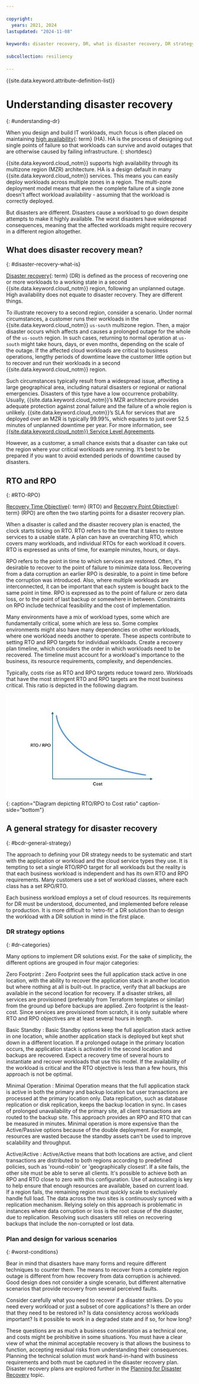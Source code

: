 ```yaml
---

copyright:
  years: 2021, 2024
lastupdated: "2024-11-08"

keywords: disaster recovery, DR, what is disaster recovery, DR strategy, disaster recovery options, disaster recovery strategy

subcollection: resiliency

---
```


{{site.data.keyword.attribute-definition-list}}

# Understanding disaster recovery
{: #understanding-dr}

When you design and build IT workloads, much focus is often placed on maintaining [high availability](#x2284708){: term} (HA). HA is the process of designing out single points of failure so that workloads can survive and avoid outages that are otherwise caused by failing infrastructure.
{: shortdesc}

{{site.data.keyword.cloud_notm}} supports high availability through its multizone region (MZR) architecture. HA is a design default in many {{site.data.keyword.cloud_notm}} services. This means you can easily deploy workloads across multiple zones in a region. The multi-zone deployment model means that even the complete failure of a single zone doesn't affect workload availability - assuming that the workload is correctly deployed.

But disasters are different. Disasters cause a workload to go down despite attempts to make it highly available. The worst disasters have widespread consequences, meaning that the affected workloads might require recovery in a different region altogether.

## What does disaster recovery mean?
{: #disaster-recovery-what-is}

[Disaster recovery](#x2113280){: term} (DR) is defined as the process of recovering one or more workloads to a working state in a second {{site.data.keyword.cloud_notm}} region, following an unplanned outage. High availability does not equate to disaster recovery. They are different things.

To illustrate recovery to a second region, consider a scenario. Under normal circumstances, a customer runs their workloads in the {{site.data.keyword.cloud_notm}} `us-south` multizone region. Then, a major disaster occurs which affects and causes a prolonged outage for the whole of the `us-south` region. In such cases, returning to normal operation at `us-south` might take hours, days, or even months, depending on the scale of the outage. If the affected cloud workloads are critical to business operations, lengthy periods of downtime leave the customer little option but to recover and run their workloads in a second {{site.data.keyword.cloud_notm}} region.

Such circumstances typically result from a widespread issue, affecting a large geographical area, including natural disasters or regional or national emergencies. Disasters of this type have a low occurrence probability. Usually, {{site.data.keyword.cloud_notm}}’s MZR architecture provides adequate protection against zonal failure and the failure of a whole region is unlikely. {{site.data.keyword.cloud_notm}}’s SLA for services that are deployed over an MZR is typically 99.99%, which equates to just over 52.5 minutes of unplanned downtime per year. For more information, see [{{site.data.keyword.cloud_notm}} Service Level Agreements](/docs/overview?topic=overview-slas).

However, as a customer, a small chance exists that a disaster can take out the region where your critical workloads are running. It’s best to be prepared if you want to avoid extended periods of downtime caused by disasters.

## RTO and RPO
{: #RTO-RPO}

[Recovery Time Objective](#x3167918){: term} (RTO) and [Recovery Point Objective](#x3429911){: term} (RPO) are often the two starting points for a disaster recovery plan.

When a disaster is called and the disaster recovery plan is enacted, the clock starts ticking on RTO. RTO refers to the time that it takes to restore services to a usable state. A plan can have an overarching RTO, which covers many workloads, and individual RTOs for each workload it covers. RTO is expressed as units of time, for example minutes, hours, or days.

RPO refers to the point in time to which services are restored. Often, it's desirable to recover to the point of failure to minimize data loss. Recovering from a data corruption an earlier RPO is desirable, to a point in time before the corruption was introduced. Also, where multiple workloads are interconnected, it can be important that each system is bought back to the same point in time. RPO is expressed as to the point of failure or zero data loss, or to the point of last backup or somewhere in between. Constraints on RPO include technical feasibility and the cost of implementation.

Many environments have a mix of workload types, some which are fundamentally critical, some which are less so. Some complex environments might also have many dependencies on other workloads, where one workload needs another to operate. These aspects contribute to setting RTO and RPO targets for individual workloads. Create a recovery plan timeline, which considers the order in which workloads need to be recovered. The timeline must account for a workload's importance to the business, its resource requirements, complexity, and dependencies.

Typically, costs rise as RTO and RPO targets reduce toward zero. Workloads that have the most stringent RTO and RPO targets are the most business critical. This ratio is depicted in the following diagram.

![Diagram depicting RTO/RPO to Cost ratio](images/rto-rpo-cost-curve.png "Diagram depicting RTO/RPO to Cost ratio"){: caption="Diagram depicting RTO/RPO to Cost ratio" caption-side="bottom"}

## A general strategy for disaster recovery
{: #bcdr-general-strategy}

The approach to defining your DR strategy needs to be systematic and start with the application or workload and the cloud service types they use. It is tempting to set a single RTO/RPO target for all workloads but the reality is that each business workload is independent and has its own RTO and RPO requirements. Many customers use a set of workload classes, where each class has a set RPO/RTO.

Each business workload employs a set of cloud resources. Its requirements for DR must be understood, documented, and implemented before release to production. It is more difficult to 'retro-fit' a DR solution than to design the workload with a DR solution in mind in the first place.

### DR strategy options
{: #dr-categories}

Many options to implement DR solutions exist. For the sake of simplicity, the different options are grouped in four major categories:

Zero Footprint
:   Zero Footprint sees the full application stack active in one location, with the ability to recover the application stack in another location but where nothing at all is built-out. In practice, verify that all backups are available in the second location for recovery. If a disaster strikes, all services are provisioned (preferably from Terraform templates or similar) from the ground up before backups are applied. Zero footprint is the least-cost. Since services are provisioned from scratch, it is only suitable where RTO and RPO objectives are at least several hours in length.


Basic Standby
:   Basic Standby options keep the full application stack active in one location, while another application stack is deployed but kept shut down in a different location. If a prolonged outage in the primary location occurs, the application stack is activated in the second location and backups are recovered. Expect a recovery time of several hours to instantiate and recover workloads that use this model. If the availability of the workload is critical and the RTO objective is less than a few hours, this approach is not be optimal.

Minimal Operation
:   Minimal Operation means that the full application stack is active in both the primary and backup location but user transactions are processed at the primary location only. Data replication, such as database replication or disk replication, keeps the backup location in sync. In cases of prolonged unavailability of the primary site, all client transactions are routed to the backup site. This approach provides an RPO and RTO that can be measured in minutes. Minimal operation is more expensive than the Active/Passive options because of the double deployment. For example, resources are wasted because the standby assets can't be used to improve scalability and throughput.

Active/Active
:   Active/Active means that both locations are active, and client transactions are distributed to both regions according to predefined policies, such as 'round-robin' or 'geographically closest'. If a site fails, the other site must be able to serve all clients. It's possible to achieve both an RPO and RTO close to zero with this configuration. Use of autoscaling is key to help ensure that enough resources are available, based on current load. If a region fails, the remaining region must quickly scale to exclusively handle full load. The data across the two sites is continuously synced with a replication mechanism. Relying solely on this approach is problematic in instances where data corruption or loss is the root cause of the disaster, due to replication. Resolving such disasters still relies on recovering backups that include the non-corrupted or lost data.

### Plan and design for various scenarios
{: #worst-conditions}

Bear in mind that disasters have many forms and require different techniques to counter them. The means to recover from a complete region outage is different from how recovery from data corruption is achieved. Good design does not consider a single scenario, but different alternative scenarios that provide recovery from several perceived faults.

Consider carefully what you need to recover if a disaster strikes. Do you need every workload or just a subset of core applications? Is there an order that they need to be restored in? Is data consistency across workloads important? Is it possible to work in a degraded state and if so, for how long?

These questions are as much a business consideration as a technical one, and costs might be prohibitive in some situations. You must have a clear view of what the minimal acceptable recovery is that allows the business to function, accepting residual risks from understanding their consequences. Planning the technical solution must work hand-in-hand with business requirements and both must be captured in the disaster recovery plan. Disaster recovery plans are explored further in the [Planning for Disaster Recovery](/docs/resiliency?topic=resiliency-planning-for-disaster-recovery) topic.
